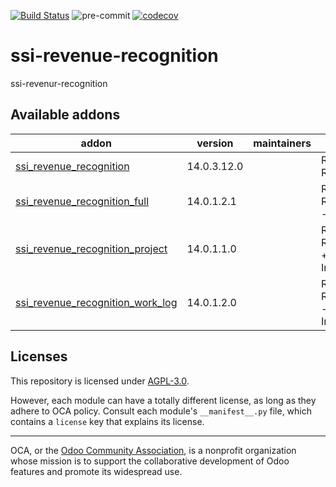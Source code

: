 [![Build Status](https://travis-ci.com/open-synergy/ssi-revenue-recognition.svg?branch=14.0)](https://travis-ci.com/open-synergy/ssi-revenue-recognition)
![pre-commit](https://github.com/open-synergy/ssi-revenue-recognition/actions/workflows/pre-commit.yml/badge.svg)
[![codecov](https://codecov.io/gh/open-synergy/ssi-revenue-recognition/branch/14.0/graph/badge.svg)](https://codecov.io/gh/open-synergy/ssi-revenue-recognition)

<!-- /!\ do not modify above this line -->

# ssi-revenue-recognition

ssi-revenur-recognition

<!-- /!\ do not modify below this line -->

<!-- prettier-ignore-start -->

[//]: # (addons)

Available addons
----------------
addon | version | maintainers | summary
--- | --- | --- | ---
[ssi_revenue_recognition](ssi_revenue_recognition/) | 14.0.3.12.0 |  | Revenue Recognition
[ssi_revenue_recognition_full](ssi_revenue_recognition_full/) | 14.0.1.2.1 |  | Revenue Recognition - Full
[ssi_revenue_recognition_project](ssi_revenue_recognition_project/) | 14.0.1.1.0 |  | Revenue Recognition + Project Integration
[ssi_revenue_recognition_work_log](ssi_revenue_recognition_work_log/) | 14.0.1.2.0 |  | Revenue Recognition - Work Log Integration

[//]: # (end addons)

<!-- prettier-ignore-end -->

## Licenses

This repository is licensed under [AGPL-3.0](LICENSE).

However, each module can have a totally different license, as long as they adhere to OCA
policy. Consult each module's `__manifest__.py` file, which contains a `license` key
that explains its license.

----

OCA, or the [Odoo Community Association](http://odoo-community.org/), is a nonprofit
organization whose mission is to support the collaborative development of Odoo features
and promote its widespread use.
